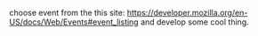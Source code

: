 choose event from the this site: https://developer.mozilla.org/en-US/docs/Web/Events#event_listing
and develop some cool thing.
